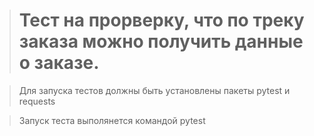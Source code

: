 ﻿> # Тест на прорверку, что по треку заказа можно получить данные о заказе.

> Для запуска тестов должны быть установлены пакеты pytest и requests

> Запуск теста выполянется командой pytest